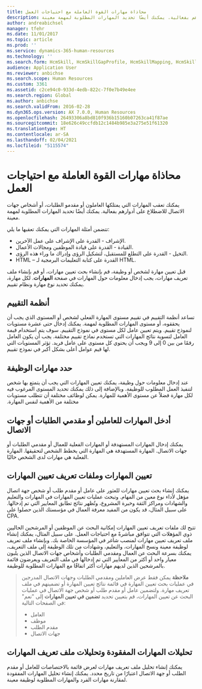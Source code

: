 ```yaml
---
title: محاذاة مهارات القوة العاملة مع احتياجات العمل
description: يمكنك تعقب المهارات التي يمتلكها العاملون أو مقدمو الطلبات، أو أشخاص جهات الاتصال للاضطلاع على أدوارهم بفعالية. يمكنك أيضًا تحديد المهارات المطلوبة لمهمة معينة.
author: andreabichsel
manager: tfehr
ms.date: 11/01/2017
ms.topic: article
ms.prod: ''
ms.service: dynamics-365-human-resources
ms.technology: ''
ms.search.form: HcmSkill, HcmSkillGapProfile, HcmSkillMapping, HcmSkillType, HcmEmployeeDevelopmentWorkspace
audience: Application User
ms.reviewer: anbichse
ms.search.scope: Human Resources
ms.custom: 3361
ms.assetid: c2ce94c0-933d-4edb-822c-7f0e7b49e4ee
ms.search.region: Global
ms.author: anbichse
ms.search.validFrom: 2016-02-28
ms.dyn365.ops.version: AX 7.0.0, Human Resources
ms.openlocfilehash: 26493306a8bd810f936b15160b07263ca41f87ae
ms.sourcegitcommit: 18e626c49ccfdb12c1484b985e3a275e51f61320
ms.translationtype: HT
ms.contentlocale: ar-SA
ms.lasthandoff: 02/04/2021
ms.locfileid: "5115574"
---
```

# <a name="align-workforce-skills-with-business-needs"></a>محاذاة مهارات القوة العاملة مع احتياجات العمل

يمكنك تعقب المهارات التي يمتلكها العاملون أو مقدمو الطلبات، أو أشخاص جهات الاتصال للاضطلاع على أدوارهم بفعالية. يمكنك أيضًا تحديد المهارات المطلوبة لمهمة معينة.

تتضمن أمثلة المهارات التي يمكنك تعقبها ما يلي:
-   الإشراف - القدرة على الإشراف على عمل الآخرين.
-   القيادة - القدرة على قيادة الموظفين ومجالات الأعمال.
-   التخيل - القدرة على التطلع للمستقبل، لتشكيل الرؤى وإدراك ما وراء هذه الرؤى.
-   HTML – القدرة على كتابة التعليمات البرمجية لـ HTML.

قبل تعيين مهارة لشخص أو وظيفة، قم بإنشاء بحث تعيين مهارات، أو قم بإنشاء ملف تعريف مهارات، يجب إدخال معلومات حول المهارات في صفحة **المهارات**. لكل مهارة، يمكنك تحديد نوع مهارة ونظام تقييم.

## <a name="rating-models"></a>أنظمة التقييم
تساعد أنظمة التقييم في تقييم مستوى المهارة الفعلي لشخص أو المستوى الذي يجب أن يحققوه، أو مستوى المهارات المطلوبة لمهمة. يمكنك إدخال حتى عشرة مستويات لنموذج تقييم.  ويتم تعيين عامل لكل مستوى في نموذج التقييم.  سوف يتم استخدام قيمة العامل لتسوية نتائج المهارات التي تستخدم نماذج تقييم مختلفة.  يجب أن يكون العامل رقمًا من بين 0 إلى 9 ويجب أن يحتوي كل مستوى على عامل فريد.  تؤثر المستويات التي لها قيم عوامل أعلى بشكل أكبر في نموذج تقييم.

## <a name="specify-job-skills"></a>حدد مهارات الوظيفة
‏‫عند إدخال معلومات حول وظيفة، يمكنك تعيين المهارات التي يجب أن يتمتع بها شخص لتنفيذ العمل المطلوب للوظيفة.  وبالإضافة إلى ذلك يمكنك تحديد المستوى المرغوب فيه لكل مهارة فضلاً عن مستوى الأهمية للمهارة. يمكن لوظائف مختلفة أن تتطلب مستويات مختلفة من الأهمية لنفس المهارة.

## <a name="enter-skills-for-workers-applicants-or-contacts"></a>أدخل المهارات للعاملين أو مقدمي الطلبات أو جهات الاتصال
يمكنك إدخال المهارات المستهدفة أو المهارات الفعلية للعمال أو مقدمي الطلبات أو جهات الاتصال. المهارة المستهدفة هي المهارة التي يخطط الشخص لتحقيقها. المهارة الفعلية هي مهارات لدى الشخص حاليًا.

## <a name="skill-mapping-and-skill-mapping-profiles"></a> تعيين المهارات وملفات تعريف تعيين المهارات
يمكنك إنشاء بحث تعيين مهارات للعثور على عامل أو مقدم طلب أو شخص جهة اتصال مؤهل لأداء نوع معين من المهام. وتبحث عمليات تعيين المهارات في المهارات والتعليم والشهادات ومراكز الثقة وخبرة المشروع، وتُظهر نتائج تطابق المعايير التي تم إدخالها.  على سبيل المثال، قد يكون من المفيد معرفة العمال في مؤسستك الذين حصلوا على CPA.

‏‫تتيح لك ملفات تعريف تعيين المهارات إمكانية البحث عن الموظفين أو المرشحين الحاليين ذوي المؤهلات التي تتوافق مباشرةً مع احتياجات العمل.  على سبيل المثال، يمكنك إنشاء ملف تعريف تعيين مهارات لمنصب شاغر في المؤسسة الخاصة بك.‬ وبإنشاء ملف تعريف لوظيفة معينة ونسخ المهارات، والتعليم، وشهادات من تلك الوظيفة إلى ملف التعريف، يمكنك بسرعة البحث عن العمال ومقدمي الطلبات وأشخاص جهات الاتصال الذين يلبون معيار واحد أو أكثر من المعايير التي تم إدخالها في ملف التعريف ويعرضون قائمة بالمرشحين الذين لديهم مهارات أكثر اتفاقًا مع المهارات المطلوبة للوظيفة.

> **ملاحظة** يمكن فقط عرض العاملين ومقدمي الطلبات وجهات الاتصال المدرجين في عمليات بحث تعيين المهارة في قائمة نتائج تعيين المهارة أو تضمينهم في ملف تعريف مهارة. ولتضمين عامل أو مقدم طلب أو شخص جهة الاتصال في عمليات البحث عن تعيين المهارات، قم بتعيين تحديد **تضمين في تعيين المهارات** إلى "نعم" في الصفحات التالية:
> 
> + العامل
> + موظف
> + مقدم الطلب
> + جهات الاتصال

## <a name="skill-gap-analysis-and-skill-profile-analysis"></a>تحليلات المهارات المفقودة وتحليلات ملف تعريف المهارات
يمكنك إنشاء تحليل ملف تعريف مهارات لعرض قائمة بالاختصاصات للعامل أو مقدم الطلب أو جهة الاتصال اعتبارًا من تاريخ محدد. يمكنك إنشاء تحليل المهارات المفقودة لمقارنة مهارات الفرد والمهارات المطلوبة لوظيفة معينة.  


